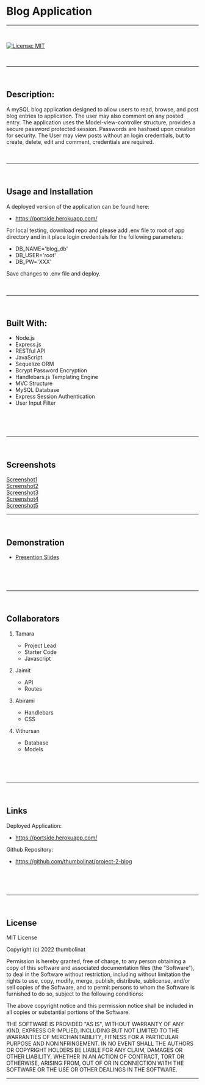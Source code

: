 
# Blog Application
---
<br>

[![License: MIT](https://img.shields.io/badge/License-MIT-yellow.svg)](https://opensource.org/licenses/MIT)

<br>

---
<br>

## Description:
A mySQL blog application designed to allow users to read, browse, and post blog entries to application. The user may also comment on any posted entry. 
The application uses the Model-view-controller structure, provides a secure password protected session. Passwords are hashsed upon creation for security.
The User may view posts without an login credentials, but to create, delete, edit and comment, credentials are required.
<br>
<br>
<br>

---
<br>

## Usage and Installation

A deployed version of the application can be found here:

 - https://portside.herokuapp.com/

For local testing, download repo and please add .env file to root of app directory and in it place login credentials for the following parameters:

 - DB_NAME='blog_db'
 - DB_USER='root'
 - DB_PW='XXX'

Save changes to .env file and deploy.
<br>
<br>
<br>

---
<br>

## Built With:

- Node.js
- Express.js
- RESTful API
- JavaScript
- Sequelize ORM
- Bcrypt Password Encryption
- Handlebars.js Templating Engine
- MVC Structure
- MySQL Database
- Express Session Authentication
- User Input Filter
<br>
<br>
<br>

---
<br>

## Screenshots

[Screenshot1](./assets/images/pic1.png)
<br>
[Screenshot2](./assets/images/pic2.png)
<br>
[Screenshot3](./assets/images/pic3.png)
<br>
[Screenshot4](./assets/images/pic4.png)
<br>
[Screenshot5](./assets/images/pic5.png)
<br>

---
<br>

## Demonstration

- [Presention Slides](https://docs.google.com/presentation/d/1LeYb_d5uvq3wRo3i1XdawShc71srlnlQwMdo5jXy7f0/edit#slide=id.p)
<br>
<br>
<br>

---
<br>

## Collaborators

 1. Tamara
    - Project Lead
    - Starter Code
    - Javascript

 2. Jaimit
    - API
    - Routes

 3. Abirami
    - Handlebars
    - CSS

 4. Vithursan
    - Database
    - Models
<br>
<br>
<br>

---
<br>

## Links

Deployed Application:

 - https://portside.herokuapp.com/

Github Repository:

 - https://github.com/thumbolinat/project-2-blog
<br>
<br>
<br>

---
<br>

## License

MIT License

Copyright (c) 2022 thumbolinat

Permission is hereby granted, free of charge, to any person obtaining a copy
of this software and associated documentation files (the "Software"), to deal
in the Software without restriction, including without limitation the rights
to use, copy, modify, merge, publish, distribute, sublicense, and/or sell
copies of the Software, and to permit persons to whom the Software is
furnished to do so, subject to the following conditions:

The above copyright notice and this permission notice shall be included in all
copies or substantial portions of the Software.

THE SOFTWARE IS PROVIDED "AS IS", WITHOUT WARRANTY OF ANY KIND, EXPRESS OR
IMPLIED, INCLUDING BUT NOT LIMITED TO THE WARRANTIES OF MERCHANTABILITY,
FITNESS FOR A PARTICULAR PURPOSE AND NONINFRINGEMENT. IN NO EVENT SHALL THE
AUTHORS OR COPYRIGHT HOLDERS BE LIABLE FOR ANY CLAIM, DAMAGES OR OTHER
LIABILITY, WHETHER IN AN ACTION OF CONTRACT, TORT OR OTHERWISE, ARISING FROM,
OUT OF OR IN CONNECTION WITH THE SOFTWARE OR THE USE OR OTHER DEALINGS IN THE
SOFTWARE.
<br>

---

